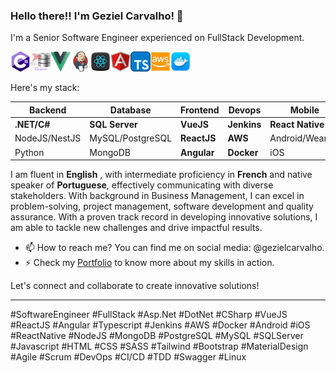 ### Hello there!! I'm Geziel Carvalho! 👋

I'm a Senior Software Engineer experienced on FullStack Development.

<img src="./images/csharp_icon_256.png" alt="C Sharp" width="32" height="32"><img src="./images/sqlserver_icon_256.png" alt="C Sharp" width="32" height="32"><img src="./images/vuejs_icon_256.png" alt="VueJS" width="32" height="32"><img src="./images/jenkins_icon_256.png" alt="Jenkins" width="32" height="32"><img src="./images/reactjs_icon_256.png" alt="ReactJS" width="32" height="32"><img src="./images/angular_icon_256.png" alt="Angular" width="32" height="32"><img src="./images/ts_icon_256.png" alt="TypeScrip" width="32" height="32"><img src="./images/aws_icon_256.png" alt="AWS" width="32" height="32"><img src="./images/docker_icon_256.png" alt="AWS" width="32" height="32">

Here's my stack:

| Backend       | Database         | Frontend    | Devops      | Mobile           |
| ------------- | ---------------- | ----------- | ----------- | -----------------|
| **.NET/C#**   | **SQL Server**   | **VueJS**   | **Jenkins** | **React Native** |
| NodeJS/NestJS | MySQL/PostgreSQL | **ReactJS** | **AWS**     | Android/WearOS  |
|    Python     | MongoDB          | **Angular** | **Docker**  | iOS            |

I am fluent in **English** , with intermediate proficiency in **French** and native speaker of **Portuguese**, effectively communicating with diverse stakeholders. With background in Business Management, I can excel in problem-solving, project management, software development and quality assurance. With a proven track record in developing innovative solutions, I am able to tackle new challenges and drive impactful results.

- 📫 How to reach me? You can find me on social media: @gezielcarvalho.
- ⚡ Check my [Portfolio](https://github.com/gezielcarvalho?tab=projects) to know more about my skills in action.

Let's connect and collaborate to create innovative solutions!

---

#SoftwareEngineer #FullStack #Asp.Net #DotNet #CSharp #VueJS #ReactJS #Angular #Typescript #Jenkins #AWS #Docker #Android #iOS #ReactNative #NodeJS #MongoDB #PostgreSQL #MySQL #SQLServer #Javascript #HTML #CSS #SASS #Tailwind #Bootstrap #MaterialDesign #Agile #Scrum #DevOps #CI/CD #TDD #Swagger #Linux
